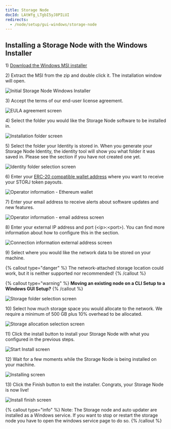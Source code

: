 ```yaml
---
title: Storage Node
docId: LAtWfg_LTgbI5yJ8PILUI
redirects:
  - /node/setup/gui-windows/storage-node
---
```


## Installing a Storage Node with the Windows Installer

1\) [Download the Windows MSI installer](https://github.com/storj/storj/releases/latest/download/storagenode_windows_amd64.msi.zip)

2\) Extract the MSI from the zip and double click it. The installation window will open.&#x20;

![Initial Storage Node Windows Installer](https://archbee-image-uploads.s3.amazonaws.com/kv3plx2xmXcUGcVl4Lttj/4NFWY9VWzCdRltHBoU8px_pasted-image-0.png)

3\) Accept the terms of our end-user license agreement.&#x20;

![EULA agreement screen](https://archbee-image-uploads.s3.amazonaws.com/kv3plx2xmXcUGcVl4Lttj/6VUhKAYMC7D58hliKFMEA_pasted-image-0.png)

4\) Select the folder you would like the Storage Node software to be installed in.

![Installation folder screen](https://archbee-image-uploads.s3.amazonaws.com/kv3plx2xmXcUGcVl4Lttj/JHl6cIzjMQRn8-hISrONa_pasted-image-0.png)

5\) Select the folder your Identity is stored in. When you generate your Storage Node Identity, the identity tool will show you what folder it was saved in. Please see the [](docId:aT6VAB297OWLd4vqeXxf5) section if you have not created one yet.&#x20;

![Identity folder selection screen](https://archbee-image-uploads.s3.amazonaws.com/kv3plx2xmXcUGcVl4Lttj/LL0TW17fdolT5vFvZa0OX_pasted-image-0.png)

6\) Enter your [ERC-20 compatible wallet address](https://support.storj.io/hc/en-us/articles/360026611692-How-do-I-hold-STORJ-What-is-a-valid-address-or-compatible-wallet-) where you want to receive your STORJ token payouts.

![Operator information - Ethereum wallet](https://archbee-image-uploads.s3.amazonaws.com/kv3plx2xmXcUGcVl4Lttj/85j1PrZepUeQGCYMGFKJw_pasted-image-0.png)

7\) Enter your email address to receive alerts about software updates and new features.&#x20;

![Operator information - email address screen](https://archbee-image-uploads.s3.amazonaws.com/kv3plx2xmXcUGcVl4Lttj/0rIVxCc7BpUKcgcHjjtcc_pasted-image-0.png)

8\) Enter your external IP address and port (\<ip>:\<port>). You can find more information about how to configure this in the [](docId:y0jltT-HzKPmDefi532sd) section.&#x20;

![Connection information external address screen](https://archbee-image-uploads.s3.amazonaws.com/kv3plx2xmXcUGcVl4Lttj/y3A1AmFxJJqUpZOzSdm1J_pasted-image-0.png)

9\) Select where you would like the network data to be stored on your machine.

{% callout type="danger"  %}
The network-attached storage location could work, but it is neither supported nor recommended!
{% /callout %}

{% callout type="warning"  %}
**Moving an existing node on a CLI Setup to a Windows GUI Setup?**&#x20;
{% /callout %}

![Storage folder selection screen](https://archbee-image-uploads.s3.amazonaws.com/kv3plx2xmXcUGcVl4Lttj/i8pjCLqJCL9JuQnPFALsH_pasted-image-0.png)

10\) Select how much storage space you would allocate to the network. We require a minimum of 500 GB plus 10% overhead to be allocated.

![Storage allocation selection screen](https://archbee-image-uploads.s3.amazonaws.com/kv3plx2xmXcUGcVl4Lttj/VjaAz47vLIdzwwIN_dTS3_pasted-image-0.png)

11\) Click the install button to install your Storage Node with what you configured in the previous steps.&#x20;

![Start Install screen](https://archbee-image-uploads.s3.amazonaws.com/kv3plx2xmXcUGcVl4Lttj/9wV8dvx17NjtWyp4sVOwg_pasted-image-0.png)

12\) Wait for a few moments while the Storage Node is being installed on your machine.&#x20;

![Installing screen](https://archbee-image-uploads.s3.amazonaws.com/kv3plx2xmXcUGcVl4Lttj/LcQyXb63xCsrB_DZrIHaX_pasted-image-0.png)

13\) Click the Finish button to exit the installer. Congrats, your Storage Node is now live!&#x20;

![Install finish screen](https://archbee-image-uploads.s3.amazonaws.com/kv3plx2xmXcUGcVl4Lttj/gLOwNZjPUw8q4ZecabrXQ_pasted-image-0.png)

{% callout type="info"  %}
Note: The Storage node and auto updater are installed as a Windows service. If you want to stop or restart the storage node you have to open the windows service page to do so.&#x20;
{% /callout %}
